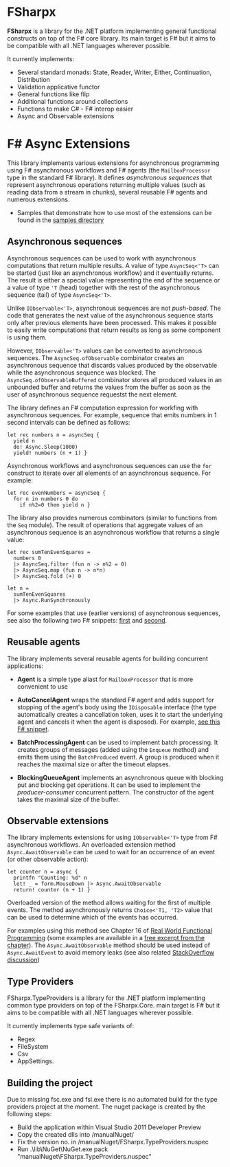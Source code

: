 FSharpx
=======

**FSharpx** is a library for the .NET platform implementing general functional constructs on top of the F# core library. 
Its main target is F# but it aims to be compatible with all .NET languages wherever possible.

It currently implements:

 * Several standard monads: State, Reader, Writer, Either, Continuation, Distribution
 * Validation applicative functor
 * General functions like flip
 * Additional functions around collections
 * Functions to make C# - F# interop easier
 * Async and Observable extensions


F# Async Extensions
===================

This library implements various extensions for asynchronous programming 
using F# asynchronous workflows and F# agents (the `MailboxProcessor` type
in the standard F# library). It defines _asynchronous sequences_ that represent
asynchronous operations returning multiple values (such as reading data from
a stream in chunks), several reusable F# agents and numerous extensions.

 * Samples that demonstrate how to use most of the extensions can
   be found in the [samples directory][7]

Asynchronous sequences
----------------------

Asynchronous sequences can be used to work with asynchronous computations that return
multiple results. A value of type `AsyncSeq<'T>` can be started (just like an asynchronous 
workflow) and it eventually returns. The result is either a special value representing
the end of the sequence or a value of type `'T` (head) together with the rest of the 
asynchronous sequence (tail) of type `AsyncSeq<'T>`.

Unlike `IObservable<'T>`, asynchronous sequences are not _push-based_. The code that 
generates the next value of the asynchronous sequence starts only after previous elements
have been processed. This makes it possible to easily write computations that return
results as long as some component is using them. 

However, `IObservable<'T>` values can
be converted to asynchronous sequences. The `AsyncSeq.ofObservable` combinator creates an
asynchronous sequence that discards values produced by the observable while the 
asynchronous sequence was blocked. The `AsyncSeq.ofObservableBuffered` combinator stores
all produced values in an unbounded buffer and returns the values from the buffer as soon
as the user of asynchronous sequence requestst the next element.

The library defines an F# computation expression for workfing with asynchronous sequences.
For example, sequence that emits numbers in 1 second intervals can be defined as follows:

    let rec numbers n = asyncSeq {
      yield n
      do! Async.Sleep(1000)
      yield! numbers (n + 1) }

Asynchronous workflows and asynchronous sequences can use the `for` construct to iterate
over all elements of an asynchronous sequence. For example:

    let rec evenNumbers = asyncSeq {
      for n in numbers 0 do
        if n%2=0 then yield n }

The library also provides numerous combinators (similar to functions from the `Seq` module).
The result of operations that aggregate values of an asynchronous sequence is an asynchronous
workflow that returns a single value:

    let rec sumTenEvenSquares = 
      numbers 0
      |> AsyncSeq.filter (fun n -> n%2 = 0)
      |> AsyncSeq.map (fun n -> n*n)
      |> AsyncSeq.fold (+) 0

    let n = 
      sumTenEvenSquares 
      |> Async.RunSynchronously

For some examples that use (earlier versions) of asynchronous sequences, see also the following
two F# snippets: [first][5] and [second][6].

Reusable agents
---------------

The library implements several reusable agents for building concurrent applications:

 * **Agent** is a simple type aliast for `MailboxProcessor` that is more convenient to use

 * **AutoCancelAgent** wraps the standard F# agent and adds support for stopping of the
   agent's body using the `IDisposable` interface (the type automatically creates a 
   cancellation token, uses it to start the underlying agent and cancels it when the agent 
   is disposed). For example, [see this F# snippet][1].

 * **BatchProcessingAgent** can be used to implement batch processing. It creates groups of 
   messages (added using the `Enqueue` method) and emits them using the `BatchProduced` 
   event. A group is produced when it reaches the maximal size or after the timeout elapses.

 * **BlockingQueueAgent** implements an asynchronous queue with blocking put and blocking 
   get operations. It can be used to implement the _producer-consumer_ concurrent pattern. 
   The constructor of the agent takes the maximal size of the buffer.


Observable extensions
---------------------

The library implements extensions for using `IObservable<'T>` type from F# asynchronous 
workflows. An overloaded extension method `Async.AwaitObservable` can be used to wait 
for an occurrence of an event (or other observable action):

    let counter n = async {
      printfn "Counting: %d" n
      let! _ = form.MouseDown |> Async.AwaitObservable
      return! counter (n + 1) }

Overloaded version of the method allows waiting for the first of multiple events. The 
method asynchronously returns `Choice<'T1, 'T2>` value that can be used to determine 
which of the events has occurred.

For examples using this method see Chapter 16 of [Real World Functional Programming][2] 
(some examples are available in a [free excerpt from the chapter][3]). The 
`Async.AwaitObservable` method should be used instead of `Async.AwaitEvent` to avoid 
memory leaks (see also related [StackOverflow discussion][4])


Type Providers
---------------------

FSharpx.TypeProviders is a library for the .NET platform implementing common type providers on top of the FSharpx.Core. 
 main target is F# but it aims to be compatible with all .NET languages wherever possible.

It currently implements type safe variants of:

* Regex
* FileSystem
* Csv
* AppSettings.

Building the project
-----------------------

Due to missing fsc.exe and fsi.exe there is no automated build for the type providers project at the moment.
The nuget package is created by the following steps:
 * Build the application within Visual Studio 2011 Developer Preview
 * Copy the created dlls into /manualNuget/
 * Fix the version no. in /manualNuget/FSharpx.TypeProviders.nuspec 
 * Run .\lib\NuGet\NuGet.exe pack "manualNuget\FSharpx.TypeProviders.nuspec"

  [1]: http://fssnip.net/64
  [2]: http://manning.com/petricek
  [3]: http://dotnetslackers.com/articles/net/Programming-user-interfaces-using-f-sharp-workflows.aspx
  [4]: http://stackoverflow.com/questions/3701861/wait-for-any-event-of-multiple-events-simultaneously-in-f
  [5]: http://fssnip.net/1k
  [6]: http://fssnip.net/1Y
  [7]: http://github.com/fsharp/fsharpx/tree/master/samples
